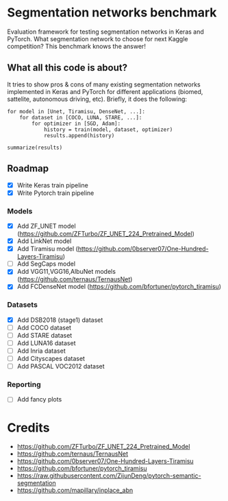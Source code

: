 # Segmentation networks benchmark

Evaluation framework for testing segmentation networks in Keras and PyTorch.
What segmentation network to choose for next Kaggle competition? This benchmark knows the answer!

## What all this code is about?

It tries to show pros & cons of many existing segmentation networks implemented in Keras and PyTorch for different applications (biomed, sattelite, autonomous driving, etc).
Briefly, it does the following:

```
for model in [Unet, Tiramisu, DenseNet, ...]:
    for dataset in [COCO, LUNA, STARE, ...]:
        for optimizer in [SGD, Adam]:
            history = train(model, dataset, optimizer)
            results.append(history)

summarize(results)
```

## Roadmap

- [x] Write Keras train pipeline
- [x] Write Pytorch train pipeline

### Models

- [x] Add ZF_UNET model (https://github.com/ZFTurbo/ZF_UNET_224_Pretrained_Model)
- [x] Add LinkNet model
- [x] Add Tiramisu model (https://github.com/0bserver07/One-Hundred-Layers-Tiramisu)
- [ ] Add SegCaps model
- [x] Add VGG11,VGG16,AlbuNet models (https://github.com/ternaus/TernausNet)
- [x] Add FCDenseNet model (https://github.com/bfortuner/pytorch_tiramisu)

### Datasets

- [x] Add DSB2018 (stage1) dataset
- [ ] Add COCO dataset
- [ ] Add STARE dataset
- [ ] Add LUNA16 dataset
- [ ] Add Inria dataset
- [ ] Add Cityscapes dataset
- [ ] Add PASCAL VOC2012 dataset

### Reporting

- [ ] Add fancy plots


# Credits

* https://github.com/ZFTurbo/ZF_UNET_224_Pretrained_Model
* https://github.com/ternaus/TernausNet
* https://github.com/0bserver07/One-Hundred-Layers-Tiramisu
* https://github.com/bfortuner/pytorch_tiramisu
* https://raw.githubusercontent.com/ZijunDeng/pytorch-semantic-segmentation
* https://github.com/mapillary/inplace_abn